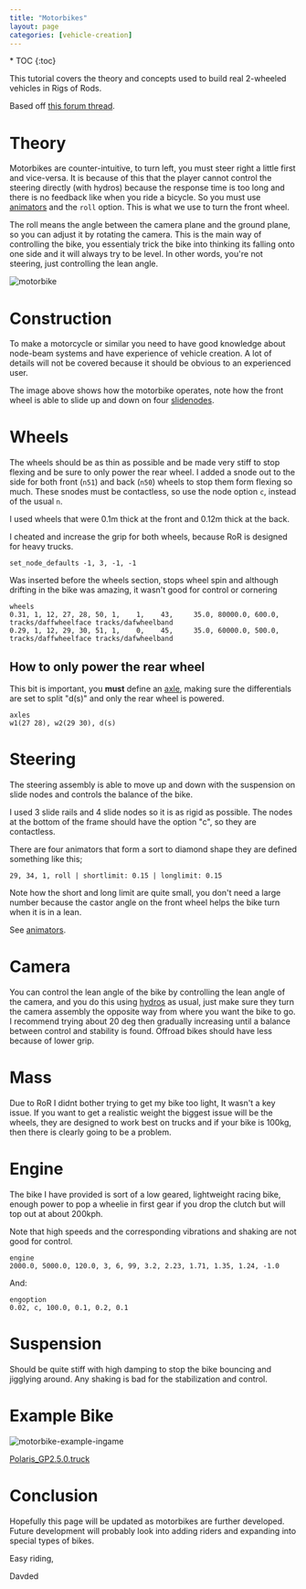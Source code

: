 ```yaml
---
title: "Motorbikes"
layout: page
categories: [vehicle-creation]
---
```


<div class="toc" markdown="1">
  * TOC
  {:toc}
</div>

This tutorial covers the theory and concepts used to build real 2-wheeled vehicles in Rigs of Rods.

Based off [this forum thread](https://www.rigsofrods.org/old-forum/forums/120-Mod-tech/95634/page-0001.html).

# Theory

Motorbikes are counter-intuitive, to turn left, you must steer right a little first and vice-versa. It is because of this that the player cannot control the steering directly (with hydros) because the response time is too long and there is no feedback like when you ride a bicycle. So you must use [animators](/vehicle-creation/fileformat-truck#animators) and the `roll` option. This is what we use to turn the front wheel.

The roll means the angle between the camera plane and the ground plane, so you can adjust it by rotating the camera. This is the main way of controlling the bike, you essentialy trick the bike into thinking its falling onto one side and it will always try to be level. In other words, you're not steering, just controlling the lean angle.

![motorbike](/images/motorbike-scheme.png)

# Construction
To make a motorcycle or similar you need to have good knowledge about node-beam systems and have experience of vehicle creation. A lot of details will not be covered because it should be obvious to an experienced user.

The image above shows how the motorbike operates, note how the front wheel is able to slide up and down on four [slidenodes](/vehicle-creation/fileformat-truck#slide-nodes).


# Wheels
The wheels should be as thin as possible and be made very stiff to stop flexing and be sure to only power the rear wheel. I added a snode out to the side for both front (`n51`) and back (`n50`) wheels to stop them form flexing so much. These snodes must be contactless, so use the node option `c`, instead of the usual `n`.

I used wheels that were 0.1m thick at the front and 0.12m thick at the back.

I cheated and increase the grip for both wheels, because RoR is designed for heavy trucks.

```
set_node_defaults -1, 3, -1, -1
```

Was inserted before the wheels section, stops wheel spin and although drifting in the bike was amazing, it wasn't good for control or cornering

```
wheels
0.31, 1, 12, 27, 28, 50, 1,    1,	 43, 	 35.0, 80000.0, 600.0, tracks/daffwheelface tracks/dafwheelband
0.29, 1, 12, 29, 30, 51, 1,    0,	 45, 	 35.0, 60000.0, 500.0, tracks/daffwheelface tracks/dafwheelband 
```


## How to only power the rear wheel

This bit is important, you **must** define an [axle](/vehicle-creation/fileformat-truck#axles),
making sure the differentials are set to split "d(s)" and only the rear wheel is powered.
```
axles
w1(27 28), w2(29 30), d(s)
```


# Steering

The steering assembly is able to move up and down with the suspension on slide nodes and controls the balance of the bike.

I used 3 slide rails and 4 slide nodes so it is as rigid as possible. The nodes at the bottom of the frame should have the option "c", so they are contactless.

There are four animators that form a sort to diamond shape they are defined something like this;
```
29, 34, 1, roll | shortlimit: 0.15 | longlimit: 0.15
```

Note how the short and long limit are quite small, you don't need a large number because the castor angle on the front wheel helps the bike turn when it is in a lean.

See [animators](/vehicle-creation/fileformat-truck#animators).

# Camera

You can control the lean angle of the bike by controlling the lean angle of the camera, and you do this using [hydros](/vehicle-creation/fileformat-truck#hydros) as usual, just make sure they turn the camera assembly the opposite way from where you want the bike to go. I recommend trying about 20 deg then gradually increasing until a balance between control and stability is found. Offroad bikes should have less because of lower grip.

# Mass

Due to RoR I didnt bother trying to get my bike too light, It wasn't a key issue. 
If you want to get a realistic weight the biggest issue will be the wheels, 
they are designed to work best on trucks and if your bike is 100kg, then there is clearly going to be a problem.

# Engine

The bike I have provided is sort of a low geared, lightweight racing bike, enough power to pop a wheelie in first gear if you drop the clutch but will top out at about 200kph.

Note that high speeds and the corresponding vibrations and shaking are not good for control.

```
engine
2000.0, 5000.0, 120.0, 3, 6, 99, 3.2, 2.23, 1.71, 1.35, 1.24, -1.0
```

And: 
```
engoption
0.02, c, 100.0, 0.1, 0.2, 0.1
```

# Suspension

Should be quite stiff with high damping to stop the bike bouncing and jigglying around. Any shaking is bad for the stabilization and control.

# Example Bike

![motorbike-example-ingame](/images/motorbike-example-ingame.png)

[Polaris_GP2.5.0.truck](/download/Polaris_GP2.5.0.truck)


# Conclusion

Hopefully this page will be updated as motorbikes are further developed.
Future development will probably look into adding riders and expanding into special types of bikes.

Easy riding,

Davded


